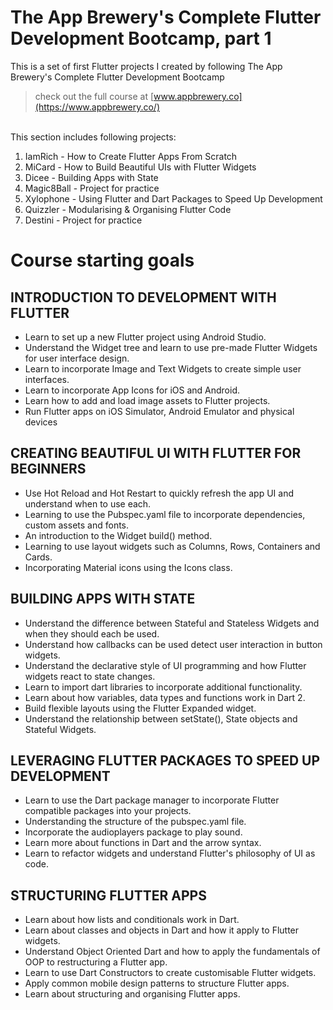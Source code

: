 # The App Brewery's Complete Flutter Development Bootcamp, part 1

This is a set of first Flutter projects I created by following The App Brewery's Complete Flutter Development Bootcamp
> check out the full course at [www.appbrewery.co](https://www.appbrewery.co/)

<br/>
This section includes following projects:

1. IamRich - How to Create Flutter Apps From Scratch
2. MiCard - How to Build Beautiful UIs with Flutter Widgets
3. Dicee - Building Apps with State
4. Magic8Ball - Project for practice
5. Xylophone - Using Flutter and Dart Packages to Speed Up Development
6. Quizzler - Modularising & Organising Flutter Code
7. Destini - Project for practice

# Course starting goals

## INTRODUCTION TO DEVELOPMENT WITH FLUTTER

- Learn to set up a new Flutter project using Android Studio.
- Understand the Widget tree and learn to use pre-made Flutter Widgets for user interface design.
- Learn to incorporate Image and Text Widgets to create simple user interfaces.
- Learn to incorporate App Icons for iOS and Android.
- Learn how to add and load image assets to Flutter projects.
- Run Flutter apps on iOS Simulator, Android Emulator and physical devices


## CREATING BEAUTIFUL UI WITH FLUTTER FOR BEGINNERS

- Use Hot Reload and Hot Restart to quickly refresh the app UI and understand when to use each.
- Learning to use the Pubspec.yaml file to incorporate dependencies, custom assets and fonts.
- An introduction to the Widget build() method.
- Learning to use layout widgets such as Columns, Rows, Containers and Cards.
- Incorporating Material icons using the Icons class.


## BUILDING APPS WITH STATE

- Understand the difference between Stateful and Stateless Widgets and when they should each be used.
- Understand how callbacks can be used detect user interaction in button widgets.
- Understand the declarative style of UI programming and how Flutter widgets react to state changes.
- Learn to import dart libraries to incorporate additional functionality.
- Learn about how variables, data types and functions work in Dart 2.
- Build flexible layouts using the Flutter Expanded widget.
- Understand the relationship between setState(), State objects and Stateful Widgets.

## LEVERAGING FLUTTER PACKAGES TO SPEED UP DEVELOPMENT

- Learn to use the Dart package manager to incorporate Flutter compatible packages into your projects.
- Understanding the structure of the pubspec.yaml file.
- Incorporate the audioplayers package to play sound.
- Learn more about functions in Dart and the arrow syntax.
- Learn to refactor widgets and understand Flutter's philosophy of UI as code.

## STRUCTURING FLUTTER APPS

- Learn about how lists and conditionals work in Dart.
- Learn about classes and objects in Dart and how it apply to Flutter widgets.
- Understand Object Oriented Dart and how to apply the fundamentals of OOP to restructuring a Flutter app.
- Learn to use Dart Constructors to create customisable Flutter widgets.
- Apply common mobile design patterns to structure Flutter apps.
- Learn about structuring and organising Flutter apps.




